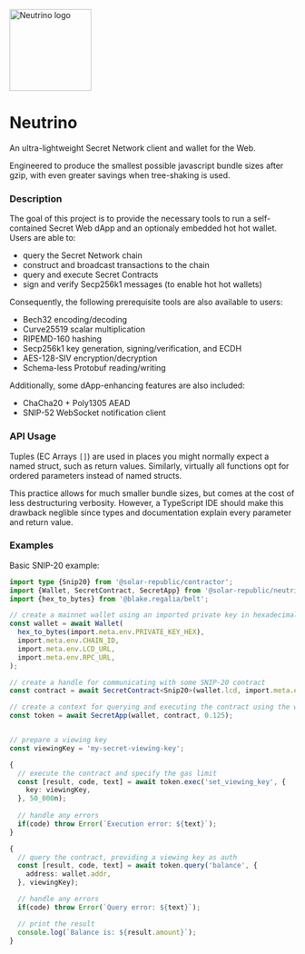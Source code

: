 <p>
  <a href="https://starshell.net/">
    <img src="https://github.com/SolarRepublic/neutrino/assets/1456400/9f854305-a47a-4074-a5d0-bab5ac4b3764" alt="Neutrino logo" width="144">
  </a>
</p>


# Neutrino

An ultra-lightweight Secret Network client and wallet for the Web.

Engineered to produce the smallest possible javascript bundle sizes after gzip, with even greater savings when tree-shaking is used.

### Description

The goal of this project is to provide the necessary tools to run a self-contained Secret Web dApp and an optionaly embedded hot hot wallet. Users are able to:
 - query the Secret Network chain
 - construct and broadcast transactions to the chain
 - query and execute Secret Contracts
 - sign and verify Secp256k1 messages (to enable hot hot wallets)

Consequently, the following prerequisite tools are also available to users:
 - Bech32 encoding/decoding
 - Curve25519 scalar multiplication
 - RIPEMD-160 hashing
 - Secp256k1 key generation, signing/verification, and ECDH
 - AES-128-SIV encryption/decryption
 - Schema-less Protobuf reading/writing

Additionally, some dApp-enhancing features are also included:
 - ChaCha20 + Poly1305 AEAD
 - SNIP-52 WebSocket notification client


### API Usage

Tuples (EC Arrays `[]`) are used in places you might normally expect a named struct, such as return values. Similarly, virtually all functions opt for ordered parameters instead of named structs.

This practice allows for much smaller bundle sizes, but comes at the cost of less destructuring verbosity. However, a TypeScript IDE should make this drawback neglible since types and documentation explain every parameter and return value.


### Examples

Basic SNIP-20 example:

```ts
import type {Snip20} from '@solar-republic/contractor';
import {Wallet, SecretContract, SecretApp} from '@solar-republic/neutrino';
import {hex_to_bytes} from '@blake.regalia/belt';

// create a mainnet wallet using an imported private key in hexadecimal
const wallet = await Wallet(
  hex_to_bytes(import.meta.env.PRIVATE_KEY_HEX),
  import.meta.env.CHAIN_ID,
  import.meta.env.LCD_URL,
  import.meta.env.RPC_URL,
);

// create a handle for communicating with some SNIP-20 contract
const contract = await SecretContract<Snip20>(wallet.lcd, import.meta.env.TOKEN_ADDRESS);

// create a context for querying and executing the contract using the wallet and some gas price
const token = await SecretApp(wallet, contract, 0.125);


// prepare a viewing key
const viewingKey = 'my-secret-viewing-key';

{
  // execute the contract and specify the gas limit
  const [result, code, text] = await token.exec('set_viewing_key', {
    key: viewingKey,
  }, 50_000n);
  
  // handle any errors
  if(code) throw Error(`Execution error: ${text}`);
}

{
  // query the contract, providing a viewing key as auth
  const [result, code, text] = await token.query('balance', {
    address: wallet.addr,
  }, viewingKey);

  // handle any errors
  if(code) throw Error(`Query error: ${text}`);

  // print the result
  console.log(`Balance is: ${result.amount}`);
}
```

